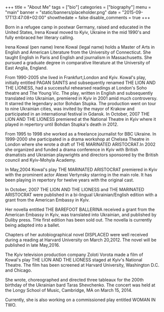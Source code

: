 +++
title = "About Me"
tags = ["bio"]
categories = ["biography"]
menu = "main"
banner = "static/banners/placeholder.png"
date = "2015-09-17T13:47:08+02:00"
showthedate = false
disable_comments = true
+++

Born in a refugee camp in postwar Germany, raised and educated in the United States, Irena Kowal moved to Kyiv, Ukraine in the mid 1990's and fully embraced her literary calling. 

Irena Kowal (pen name) Irene Kowal (legal name) holds a Master of Arts in English and American Literature from the University of Connecticut. She taught English in Paris and English and journalism in Massachusetts. She pursued a graduate degree in comparative literature at the University of East Anglia, England. 

From 1990-2005 she lived in Frankfurt,London and Kyiv. Kowal's play, initially entitled PAGAN SAINTS and subsequently renamed THE LION AND THE LIONESS, had a successful rehearsed readings at London's Soho theatre and The Young Vic. The play, written in English and subsequently translated into Ukrainian, premiered in Kyiv in 2001 amid much controversy. It starred the legendary actor Bohdan Stupka. The production went on tour to nine Ukrainian cities, was invited by the mayor of Krakow and participated in an international festival in Gdansk. In October, 2007 THE LION AND THE LIONESS premiered at the National Theatre in Kyiv where it played in repertory until Bohdan Stupka's death in 2012. 


From 1995 to 1998 she worked as a freelance journalist for BBC Ukraine. In 1999-2000 she participated in a drama workshop at Chelsea Theatre in London where she wrote a draft of THE MARINATED ARISTOCRAT.In 2002 she organized and funded a drama conference in Kyiv with British dramatists and Ukrainian playwrights and directors sponsored by the British council and Kyiv-Mohyla Academy. 

In May,2004 Kowal's play THE MARINATED ARISTOCRAT premiered in Kyiv with the prominent actor Alexei Vertynsky starring in the main role. It has been playing in repertory for twelve years with the original cast.

In October, 2007 THE LION AND THE LIONESS and THE MARINATED ARISTOCRAT were published in a bi-lingual Ukrainian/English edition with a grant from the American Embassy in Kyiv. 

Her novella entitled THE BAREFOOT BALLERINA received a grant from the American Embassy in Kyiv, was translated into Ukrainian, and published by Duliby press. THe first edition has been sold out. The novella is currently being adapted into a ballet. 

Chapters of her autobiographical novel DISPLACED were well received during a reading at Harvard University on March 20,2012. The novel will be published in late 
May,2016. 

The Kyiv television production company Zoloti Vorota made a film of Kowal's play THE LION AND THE LIONESS staged at Kyiv's National Theatre. The film has been screened at Harvard University, Washington D.C. and Chicago.

She wrote, choreographed and directed three tableaux for the 200th birthday of the Ukrainian bard Taras Shevchenko. The concert was held at the Longy School of Music, Cambridge, MA on March 15, 2014. 

Currently, she is also working on a commissioned play entitled WOMAN IN TWO.




